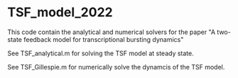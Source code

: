 # TSF_model_2022
This code contain the analytical and numerical solvers for the paper "A two-state feedback model for transcriptional bursting dynamics"

See TSF_analytical.m for solving the TSF model at steady state.

See TSF_Gillespie.m for numerically solve the dynamcis of the TSF model.
